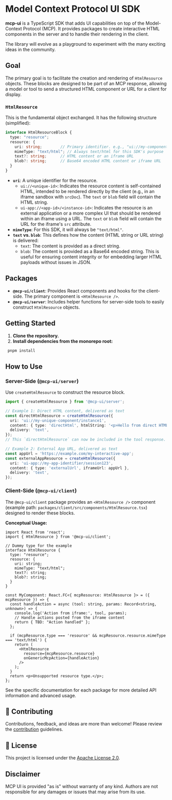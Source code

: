 # Model Context Protocol UI SDK

**mcp-ui** is a TypeScript SDK that adds UI capabilities on top of the Model-Context Protocol (MCP). It provides packages to create interactive HTML components in the server and to handle their rendering in the client.

The library will evolve as a playground to experiment with the many exciting ideas in the community.

## Goal

The primary goal is to facilitate the creation and rendering of `HtmlResource` objects. These blocks are designed to be part of an MCP response, allowing a model or tool to send a structured HTML component or URL for a client for display.

### `HtmlResource`

This is the fundamental object exchanged. It has the following structure (simplified):

```typescript
interface HtmlResourceBlock {
  type: "resource";
  resource: {
    uri: string;        // Primary identifier. e.g., "ui://my-component/1" or "ui-app://my-app/instance-1"
    mimeType: "text/html"; // Always text/html for this SDK's purpose
    text?: string;      // HTML content or an iframe URL
    blob?: string;      // Base64 encoded HTML content or iframe URL
  }
}
```

*   **`uri`**: A unique identifier for the resource.
    *   `ui://<unique-id>`: Indicates the resource content is self-contained HTML, intended to be rendered directly by the client (e.g., in an iframe sandbox with `srcDoc`). The `text` or `blob` field will contain the HTML string.
    *   `ui-app://<app-id>/<instance-id>`: Indicates the resource is an external application or a more complex UI that should be rendered within an iframe using a URL. The `text` or `blob` field will contain the URL for the iframe's `src` attribute.
*   **`mimeType`**: For this SDK, it will always be `"text/html"`.
*   **`text` vs. `blob`**: This defines how the content (HTML string or URL string) is delivered:
    *   `text`: The content is provided as a direct string.
    *   `blob`: The content is provided as a Base64 encoded string. This is useful for ensuring content integrity or for embedding larger HTML payloads without issues in JSON.

## Packages

*   **`@mcp-ui/client`**: Provides React components and hooks for the client-side. The primary component is `<HtmlResource />`.
*   **`@mcp-ui/server`**: Includes helper functions for server-side tools to easily construct `HtmlResource` objects.

## Getting Started

1.  **Clone the repository.**
2.  **Install dependencies from the monorepo root:**
   ```bash
    pnpm install
   ```
## How to Use

### Server-Side (`@mcp-ui/server`)

Use `createHtmlResource` to construct the resource block.

```typescript
import { createHtmlResource } from '@mcp-ui/server';

// Example 1: Direct HTML content, delivered as text
const directHtmlResource = createHtmlResource({
  uri: 'ui://my-unique-component/instance1',
  content: { type: 'directHtml', htmlString: '<p>Hello from direct HTML!</p>' },
  delivery: 'text',
});
// This `directHtmlResource` can now be included in the tool response.

// Example 2: External App URL, delivered as text
const appUrl = 'https://example.com/my-interactive-app';
const externalAppResource = createHtmlResource({
  uri: 'ui-app://my-app-identifier/session123',
  content: { type: 'externalUrl', iframeUrl: appUrl },
  delivery: 'text',
});
```

### Client-Side (`@mcp-ui/client`)

The `@mcp-ui/client` package provides an `<HtmlResource />` component (example path: `packages/client/src/components/HtmlResource.tsx`) designed to render these blocks.

**Conceptual Usage:**

```tsx
import React from 'react';
import { HtmlResource } from '@mcp-ui/client';

// Dummy type for the example
interface HtmlResource {
  type: "resource";
  resource: {
    uri: string;
    mimeType: "text/html";
    text?: string;
    blob?: string;
  }
}

const MyComponent: React.FC<{ mcpResource: HtmlResource }> = ({ mcpResource }) => {
  const handleAction = async (tool: string, params: Record<string, unknown>) => {
    console.log('Action from iframe:', tool, params);
    // Handle actions posted from the iframe content
    return { TBD: "Action handled" }; 
  };

  if (mcpResource.type === 'resource' && mcpResource.resource.mimeType === 'text/html') {
    return (
      <HtmlResource 
        resource={mcpResource.resource} 
        onGenericMcpAction={handleAction} 
      />
    );
  }
  return <p>Unsupported resource type.</p>;
};
```

See the specific documentation for each package for more detailed API information and advanced usage.


## 👥 Contributing

Contributions, feedback, and ideas are more than welcome! Please review the [contribution](https://github.com/idosal/mco-ui/blob/main/.github/CONTRIBUTING.md) guidelines.

## 📄 License

This project is licensed under the [Apache License 2.0](LICENSE).

## Disclaimer

MCP UI is provided "as is" without warranty of any kind. Authors are not responsible for any damages or issues that may arise from its use.
